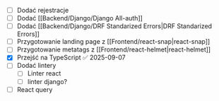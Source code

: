 - [ ] Dodać rejestracje
- [ ] Dodać [[Backend/Django/Django All-auth]]
- [ ] Dodać [[Backend/Django/DRF Standarized Errors|DRF Standarized Errors]]
- [ ] Przygotowanie landing page z [[Frontend/react-snap|react-snap]]
- [ ] Przygotowanie metatags z [[Frontend/react-helmet|react-helmet]]
- [x] Przejść na TypeScript ✅ 2025-09-07
- [ ] Dodać lintery
	- [ ] Linter react
	- [ ] linter django?
- [ ] React query